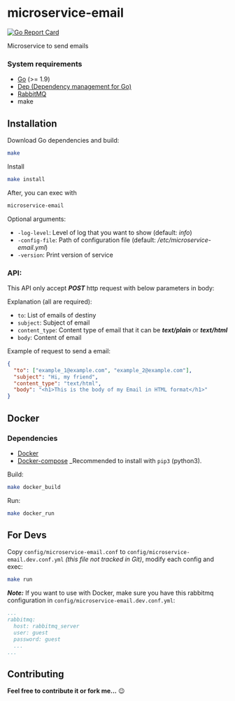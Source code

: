 # microservice-email

[![Go Report Card](https://goreportcard.com/badge/github.com/savsgio/microservice-email)](https://goreportcard.com/report/github.com/savsgio/microservice-email)

Microservice to send emails

### System requirements

- [Go](https://golang.org/dl/) (>= 1.9)
- [Dep (Dependency management for Go)](https://golang.github.io/dep/)
- [RabbitMQ](https://www.rabbitmq.com/)
- make

## Installation

Download Go dependencies and build:

```bash
make
```

Install

```bash
make install
```

After, you can exec with

```bash
microservice-email
```

Optional arguments:

- `-log-level`: Level of log that you want to show (default: _info_)
- `-config-file`: Path of configuration file (default: _/etc/microservice-email.yml_)
- `-version`: Print version of service

### API:

This API only accept **_POST_** http request with below parameters in body:

Explanation (all are required):

- `to`: List of emails of destiny
- `subject`: Subject of email
- `content_type`: Content type of email that it can be **_text/plain_** or **_text/html_**
- `body`: Content of email

Example of request to send a email:

```json
{
  "to": ["example_1@example.com", "example_2@example.com"],
  "subject": "Hi, my friend",
  "content_type": "text/html",
  "body": "<h1>This is the body of my Email in HTML format</h1>"
}
```

## Docker

### Dependencies

- [Docker](https://www.docker.com/)
- [Docker-compose](https://docs.docker.com/compose/) \_Recommended to install with `pip3` (python3).

Build:

```bash
make docker_build
```

Run:

```bash
make docker_run
```

## For Devs

Copy `config/microservice-email.conf` to `config/microservice-email.dev.conf.yml` _(this file not tracked in Git)_, modify each config and exec:

```bash
make run
```

**_Note:_** If you want to use with Docker, make sure you have this rabbitmq configuration in `config/microservice-email.dev.conf.yml`:

```yaml
...
rabbitmq:
  host: rabbitmq_server
  user: guest
  password: guest
  ...
...
```

## Contributing

**Feel free to contribute it or fork me...** :wink:
